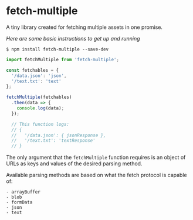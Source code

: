 # fetch-multiple

A tiny library created for fetching multiple assets in one promise.

*Here are some basic instructions to get up and running*

```shell
$ npm install fetch-multiple --save-dev
```

```javascript
import fetchMultiple from 'fetch-multiple';

const fetchables = {
  '/data.json': 'json',
  '/text.txt': 'text'
};

fetchMultiple(fetchables)
  .then(data => {
    console.log(data);
  });

  // This function logs:
  // {
  //   '/data.json': { jsonResponse },
  //   '/text.txt': 'textResponse'
  // }
```

The only argument that the `fetchMultiple` function requires is an object of URLs as keys and values of the desired parsing method.

Available parsing methods are based on what the fetch protocol is capable of:
```
- arrayBuffer
- blob
- formData
- json
- text
```